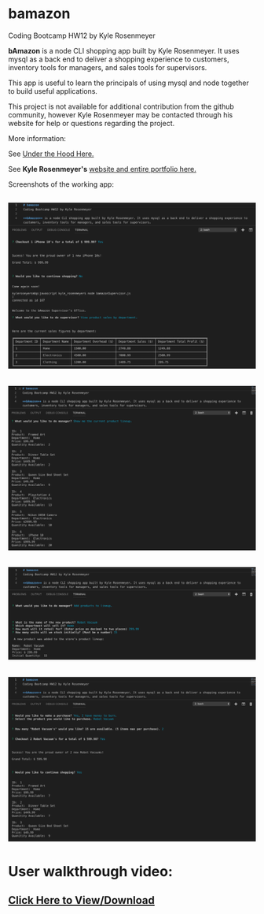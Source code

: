# bamazon
Coding Bootcamp HW12 by Kyle Rosenmeyer

**bAmazon** is a node CLI shopping app built by Kyle Rosenmeyer. It uses mysql as a back end to deliver a shopping experience to customers, inventory tools for managers, and sales tools for supervisors.

This app is useful to learn the principals of using mysql and node together to build useful applications.

This project is not available for additional contribution from the github community, however
Kyle Rosenmeyer may be contacted through his website for help or questions
regarding the project.

More information:

See [Under the Hood Here.](https://github.com/kylerosenmeyer/bamazon)

See **Kyle Rosenmeyer's** [website and entire portfolio here.](https://kylerosenmeyer.github.io/hw2-bootstrap-portfolio/)

Screenshots of the working app:

![Screen 1](/assets/images/screen1.png)
-----------------------------------------------------
![Screen 2](/assets/images/screen2.png)
-----------------------------------------------------
![Screen 3](/assets/images/screen3.png)
-----------------------------------------------------
![Screen 4](/assets/images/screen4.png)
-----------------------------------------------------

# User walkthrough video:

[Click Here to View/Download](/assets/images/bamazon_walkthrough.webm)
-----------------------------------------------------
